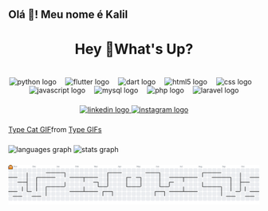## Olá 👋! Meu nome é Kalil

<h1 align="center">Hey 👋What's Up?</h1>

###

<br clear="both">

<div align="center">
  <img src="https://skillicons.dev/icons?i=py" height="50" alt="python logo"  />
  <img width="10" />
  <img src="https://cdn.jsdelivr.net/gh/devicons/devicon/icons/flutter/flutter-original.svg" height="50" alt="flutter logo"  />
  <img width="10" />
  <img src="https://cdn.jsdelivr.net/gh/devicons/devicon/icons/dart/dart-original.svg" height="50" alt="dart logo"  />
  <img width="10" />
  <img src="https://cdn.jsdelivr.net/gh/devicons/devicon/icons/html5/html5-original.svg" height="50" alt="html5 logo"  />
  <img width="10" />
  <img src="https://cdn.jsdelivr.net/gh/devicons/devicon/icons/css3/css3-original.svg" height="50" alt="css logo"  />
  <img width="10" />
  <img src="https://cdn.jsdelivr.net/gh/devicons/devicon/icons/javascript/javascript-original.svg" height="50" alt="javascript logo"  />
  <img width="10" />
  <img src="https://cdn.jsdelivr.net/gh/devicons/devicon/icons/mysql/mysql-original.svg" height="50" alt="mysql logo"  />
  <img width="10" />
  <img src="https://cdn.jsdelivr.net/gh/devicons/devicon/icons/php/php-original.svg" height="50" alt="php logo"  />
  <img width="10" />
  <img src="https://cdn.jsdelivr.net/gh/devicons/devicon/icons/laravel/laravel-original.svg" height="50" alt="laravel logo"  />
</div>

###

<div align="center">
  <a href="https://www.linkedin.com/in/kalillopes/" target="_blank">
    <img src="https://img.shields.io/static/v1?message=LinkedIn&logo=linkedin&label=&color=0077B5&logoColor=white&labelColor=&style=for-the-badge" height="25" alt="linkedin logo"  />
  </a>
  <a href="https://www.instagram.com/kalillopess/" target="_blank">
    <img src="https://img.shields.io/static/v1?message=Instagram&logo=instagram&label=&color=E4405F&logoColor=white&labelColor=&style=for-the-badge" height="25" alt="instagram logo"  />
  </a>
</div>

###

<div class="tenor-gif-embed" data-postid="11747627" data-share-method="host" data-aspect-ratio="1" data-width="100%"><a href="https://tenor.com/view/type-cat-typing-work-gif-11747627">Type Cat GIF</a>from <a href="https://tenor.com/search/type-gifs">Type GIFs</a></div> <script type="text/javascript" async src="https://tenor.com/embed.js"></script>

###

<div align="left">
  <img src="https://github-readme-stats.vercel.app/api/top-langs?username=kalilll&locale=en&hide_title=false&layout=compact&card_width=320&langs_count=5&theme=city_lights&hide_border=true&order=2" height="200" alt="languages graph"  />
  <img src="https://github-readme-stats.vercel.app/api?username=kalilll&hide_title=true&hide_rank=false&show_icons=true&include_all_commits=true&count_private=true&disable_animations=false&theme=city_lights&locale=pt-br&hide_border=true&order=1" height="200" alt="stats graph"  />
</div>

###

<picture>
  <source media="(prefers-color-scheme: dark)" srcset="https://raw.githubusercontent.com/kalilll/kalilll/output/pacman-contribution-graph-dark.svg">
  <source media="(prefers-color-scheme: light)" srcset="https://raw.githubusercontent.com/kalilll/kalilll/output/pacman-contribution-graph.svg">
  <img alt="pacman contribution graph" src="https://raw.githubusercontent.com/kalilll/kalilll/output/pacman-contribution-graph.svg">
</picture>

###
